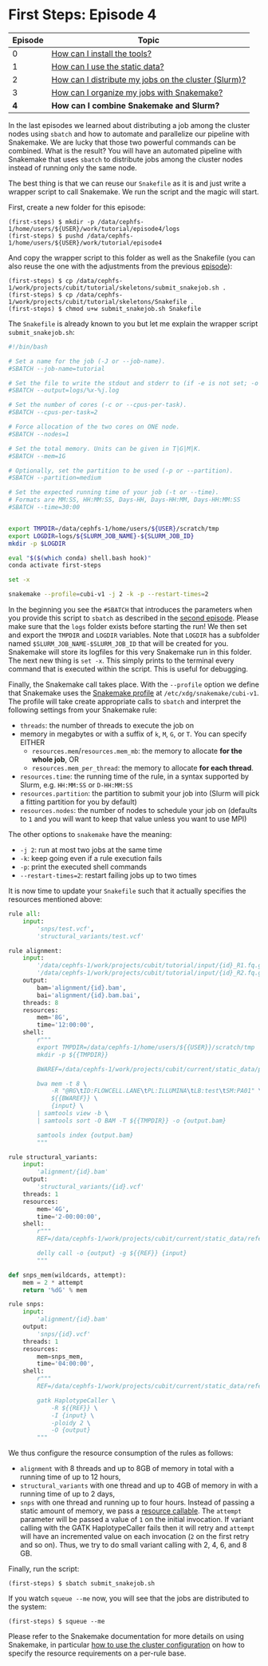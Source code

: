 # First Steps: Episode 4

|Episode|Topic|
|---|---|
| 0 | [How can I install the tools?](episode-0.md) |
| 1 | [How can I use the static data?](episode-1.md) |
| 2 | [How can I distribute my jobs on the cluster (Slurm)?](episode-2.md) |
| 3 | [How can I organize my jobs with Snakemake?](episode-3.md) |
| **4** | **How can I combine Snakemake and Slurm?** |

In the last episodes we learned about distributing a job among the cluster nodes using `sbatch` and
how to automate and parallelize our pipeline with Snakemake. We are lucky that those two
powerful commands can be combined. What is the result? You will have an automated pipeline
with Snakemake that uses `sbatch` to distribute jobs among the cluster nodes instead of
running only the same node.

The best thing is that we can reuse our `Snakefile` as it is and just write a wrapper script
to call Snakemake. We run the script and the magic will start.

First, create a new folder for this episode:

```terminal
(first-steps) $ mkdir -p /data/cephfs-1/home/users/${USER}/work/tutorial/episode4/logs
(first-steps) $ pushd /data/cephfs-1/home/users/${USER}/work/tutorial/episode4
```

And copy the wrapper script to this folder as well as the Snakefile (you can also reuse the one with the adjustments from the previous [episode](episode-3.md)):

```terminal
(first-steps) $ cp /data/cephfs-1/work/projects/cubit/tutorial/skeletons/submit_snakejob.sh .
(first-steps) $ cp /data/cephfs-1/work/projects/cubit/tutorial/skeletons/Snakefile .
(first-steps) $ chmod u+w submit_snakejob.sh Snakefile
```

The `Snakefile` is already known to you but let me explain the wrapper script `submit_snakejob.sh`:

```bash
#!/bin/bash

# Set a name for the job (-J or --job-name).
#SBATCH --job-name=tutorial

# Set the file to write the stdout and stderr to (if -e is not set; -o or --output).
#SBATCH --output=logs/%x-%j.log

# Set the number of cores (-c or --cpus-per-task).
#SBATCH --cpus-per-task=2

# Force allocation of the two cores on ONE node.
#SBATCH --nodes=1

# Set the total memory. Units can be given in T|G|M|K.
#SBATCH --mem=1G

# Optionally, set the partition to be used (-p or --partition).
#SBATCH --partition=medium

# Set the expected running time of your job (-t or --time).
# Formats are MM:SS, HH:MM:SS, Days-HH, Days-HH:MM, Days-HH:MM:SS
#SBATCH --time=30:00


export TMPDIR=/data/cephfs-1/home/users/${USER}/scratch/tmp
export LOGDIR=logs/${SLURM_JOB_NAME}-${SLURM_JOB_ID}
mkdir -p $LOGDIR

eval "$($(which conda) shell.bash hook)"
conda activate first-steps

set -x

snakemake --profile=cubi-v1 -j 2 -k -p --restart-times=2
```

In the beginning you see the `#SBATCH` that introduces the parameters when you provide this script to `sbatch` as described in the [second episode](episode-2.md).
Please make sure that the `logs` folder exists before starting the run!
We then set and export the `TMPDIR` and `LOGDIR` variables.
Note that `LOGDIR` has a subfolder named `$SLURM_JOB_NAME-$SLURM_JOB_ID` that will be created for you.
Snakemake will store its logfiles for this very Snakemake run in this folder.
The next new thing is `set -x`. This simply prints to the terminal every command that is executed within the script.
This is useful for debugging.

Finally, the Snakemake call takes place.
With the `--profile` option we define that Snakemake uses the [Snakemake profile](https://snakemake.readthedocs.io/en/stable/executing/cli.html#profiles) at `/etc/xdg/snakemake/cubi-v1`.
The profile will take create appropriate calls to `sbatch` and interpret the following settings from your Snakemake rule:

* `threads`: the number of threads to execute the job on
* memory in megabytes or with a suffix of `k`, `M`, `G`, or `T`. You can specify EITHER
    * `resources.mem`/`resources.mem_mb`: the memory to allocate **for the whole job**, OR
    * `resources.mem_per_thread`: the memory to allocate **for each thread**.
* `resources.time`: the running time of the rule, in a syntax supported by Slurm, e.g. `HH:MM:SS` or `D-HH:MM:SS`
* `resources.partition`: the partition to submit your job into (Slurm will pick a fitting partition for you by default)
* `resources.nodes`: the number of nodes to schedule your job on (defaults to `1` and you will want to keep that value unless you want to use MPI)

The other options to `snakemake` have the meaning:

* `-j 2`: run at most two jobs at the same time
* `-k`: keep going even if a rule execution fails
* `-p`: print the executed shell commands
* `--restart-times=2`: restart failing jobs up to two times

It is now time to update your `Snakefile` such that it actually specifies the resources mentioned above:

```python
rule all:
    input:
        'snps/test.vcf',
        'structural_variants/test.vcf'

rule alignment:
    input:
        '/data/cephfs-1/work/projects/cubit/tutorial/input/{id}_R1.fq.gz',
        '/data/cephfs-1/work/projects/cubit/tutorial/input/{id}_R2.fq.gz',
    output:
        bam='alignment/{id}.bam',
        bai='alignment/{id}.bam.bai',
    threads: 8
    resources:
        mem='8G',
        time='12:00:00',
    shell:
        r"""
        export TMPDIR=/data/cephfs-1/home/users/${{USER}}/scratch/tmp
        mkdir -p ${{TMPDIR}}

        BWAREF=/data/cephfs-1/work/projects/cubit/current/static_data/precomputed/BWA/0.7.17/GRCh37/g1k_phase1/human_g1k_v37.fasta

        bwa mem -t 8 \
            -R "@RG\tID:FLOWCELL.LANE\tPL:ILLUMINA\tLB:test\tSM:PA01" \
            ${{BWAREF}} \
            {input} \
        | samtools view -b \
        | samtools sort -O BAM -T ${{TMPDIR}} -o {output.bam}

        samtools index {output.bam}
        """

rule structural_variants:
    input:
        'alignment/{id}.bam'
    output:
        'structural_variants/{id}.vcf'
    threads: 1
    resources:
        mem='4G',
        time='2-00:00:00',
    shell:
        r"""
        REF=/data/cephfs-1/work/projects/cubit/current/static_data/reference/GRCh37/g1k_phase1/human_g1k_v37.fasta

        delly call -o {output} -g ${{REF}} {input}
        """

def snps_mem(wildcards, attempt):
    mem = 2 * attempt
    return '%dG' % mem

rule snps:
    input:
        'alignment/{id}.bam'
    output:
        'snps/{id}.vcf'
    threads: 1
    resources:
        mem=snps_mem,
        time='04:00:00',
    shell:
        r"""
        REF=/data/cephfs-1/work/projects/cubit/current/static_data/reference/GRCh37/g1k_phase1/human_g1k_v37.fasta

        gatk HaplotypeCaller \
            -R ${{REF}} \
            -I {input} \
            -ploidy 2 \
            -O {output}
        """
```

We thus configure the resource consumption of the rules as follows:

- `alignment` with 8 threads and up to 8GB of memory in total with a running time of up to 12 hours,
- `structural_variants` with one thread and up to 4GB of memory in with a running time of up to 2 days,
- `snps` with one thread and running up to four hours.
  Instead of passing a static amount of memory, we pass a [resource callable](https://snakemake.readthedocs.io/en/stable/snakefiles/rules.html?highlight=resources#resources).
  The `attempt` parameter will be passed a value of `1` on the initial invocation.
  If variant calling with the GATK HaplotypeCaller fails then it will retry and `attempt` will have an incremented value on each invocation (`2` on the first retry and so on).
  Thus, we try to do small variant calling with 2, 4, 6, and 8 GB.

Finally, run the script:

```terminal
(first-steps) $ sbatch submit_snakejob.sh
```

If you watch `squeue --me` now, you will see that the jobs are distributed to the system:

```terminal
(first-steps) $ squeue --me
```

Please refer to the Snakemake documentation for more details on using Snakemake, in particular [how to use the cluster configuration](http://snakemake.readthedocs.io/en/stable/snakefiles/configuration.html#cluster-configuration) on how to specify the resource requirements on a per-rule base.
